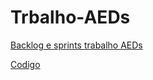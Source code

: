 # Trbalho-AEDs

[Backlog e sprints trabalho AEDs](https://docs.google.com/document/d/1yp0W_deT51lgnsUrJQDCa_IU9RrMhaeIgvu_rh9t81I/edit)

[Codigo](https://github.com/lismid/Trabalho-AEDs/blob/main/C%C3%B3digo)

